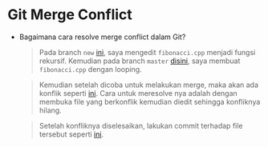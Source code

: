 # Git Merge Conflict

- Bagaimana cara resolve merge conflict dalam Git?

    >Pada branch `new`  [ini](13.png), saya mengedit `fibonacci.cpp` menjadi fungsi rekursif. Kemudian pada branch `master` [disini](14.png), saya membuat `fibonacci.cpp` dengan looping.
    
    >Kemudian setelah dicoba untuk melakukan merge, maka akan ada konflik seperti [ini](15.png). Cara untuk meresolve nya adalah dengan membuka file yang berkonflik kemudian diedit sehingga konfliknya hilang.

    >Setelah konfliknya diselesaikan, lakukan commit terhadap file tersebut seperti [ini](16.png).